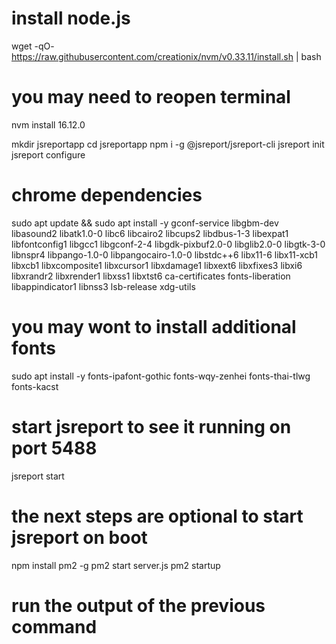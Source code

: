 # install node.js
wget -qO- https://raw.githubusercontent.com/creationix/nvm/v0.33.11/install.sh | bash
# you may need to reopen terminal
nvm install 16.12.0

mkdir jsreportapp
cd jsreportapp
npm i -g @jsreport/jsreport-cli
jsreport init
jsreport configure

# chrome dependencies
sudo apt update && sudo apt install -y gconf-service libgbm-dev libasound2 libatk1.0-0 libc6 libcairo2 libcups2 libdbus-1-3 libexpat1 libfontconfig1 libgcc1 libgconf-2-4 libgdk-pixbuf2.0-0 libglib2.0-0 libgtk-3-0 libnspr4 libpango-1.0-0 libpangocairo-1.0-0 libstdc++6 libx11-6 libx11-xcb1 libxcb1 libxcomposite1 libxcursor1 libxdamage1 libxext6 libxfixes3 libxi6 libxrandr2 libxrender1 libxss1 libxtst6 ca-certificates fonts-liberation libappindicator1 libnss3 lsb-release xdg-utils 

# you may wont to install additional fonts
sudo apt install -y fonts-ipafont-gothic fonts-wqy-zenhei fonts-thai-tlwg fonts-kacst

# start jsreport to see it running on port 5488
jsreport start

# the next steps are optional to start jsreport on boot
npm install pm2 -g
pm2 start server.js
pm2 startup
# run the output of the previous command